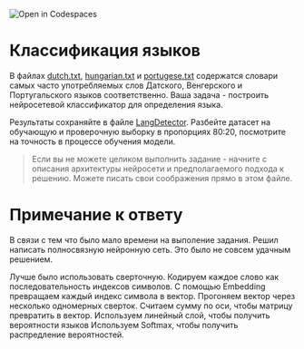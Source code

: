![Open in Codespaces](https://classroom.github.com/assets/open-in-codespaces-abfff4d4e15f9e1bd8274d9a39a0befe03a0632bb0f153d0ec72ff541cedbe34.svg)
# Классификация языков

В файлах [dutch.txt](dutch.txt), [hungarian.txt](hungarian.txt) и [portugese.txt](portugese.txt) содержатся словари самых часто употребляемых слов Датского, Венгерского и Португальского языков соответственно. Ваша задача - построить нейросетевой классификатор для определения языка.

Результаты сохраняйте в файле [LangDetector](LangDetector.ipynb). Разбейте датасет на обучающую и проверочную выборку в пропорциях 80:20, посмотрите на точность в процессе обучения модели. 

> Если вы не можете целиком выполнить задание - начните с описания архитектуры нейросети и предполагаемого подхода к решению. Можете писать свои соображения прямо в этом файле.


# Примечание к ответу 
В связи с тем что было мало времени на выполение задания. Решил написать полносвязную нейронную сеть.
Это было не совсем удачным решением.

Лучше было использовать сверточную.
Кодируем каждое слово как последовательность индексов символов.
С помощью Embedding превращаем каждый индекс символа в вектор.
Прогоняем вектор через несколько одномерных сверток.
Считаем сумму по оси, чтобы матрицу превратить в вектор.
Используем линейный слой, чтобы получить вероятности языков
Используем Softmax, чтобы получить распредление вероятностей.
